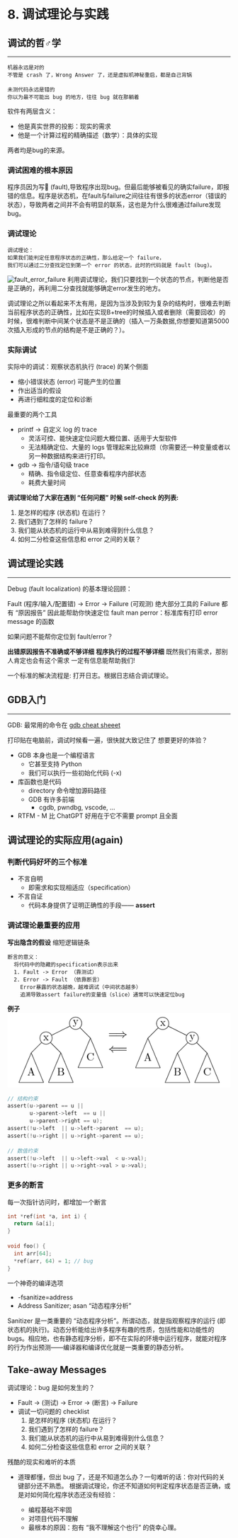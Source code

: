 # 8. 调试理论与实践

## 调试的哲♂学

------

``` text
机器永远是对的
不管是 crash 了，Wrong Answer 了，还是虚拟机神秘重启，都是自己背锅

未测代码永远是错的
你以为最不可能出 bug 的地方，往往 bug 就在那躺着
```

软件有两层含义：

* 他是真实世界的投影：现实的需求
* 他是一个计算过程的精确描述（数学）：具体的实现

两者均是bug的来源。

### 调试困难的根本原因

程序员因为写:shit: (fault),导致程序出现bug。但最后能够被看见的确实failure，即报错的信息。程序是状态机，在fault与failure之间往往有很多的状态error（错误的状态），导致两者之间并不会有明显的联系，这也是为什么很难通过failure发现bug。

### 调试理论

```text
调试理论：
如果我们能判定任意程序状态的正确性，那么给定一个 failure，
我们可以通过二分查找定位到第一个 error 的状态，此时的代码就是 fault (bug)。
```

![fault_error_failure](./img/lect5/image_01.png)
利用调试理论，我们只要找到一个状态的节点，判断他是否是正确的，再利用二分查找就能够确定error发生的地方。

调试理论之所以看起来不太有用，是因为当涉及到较为复杂的结构时，很难去判断当前程序状态的正确性，比如在实现B+tree的时候插入或者删除（需要回收）的时候，很难判断中间某个状态是不是正确的（插入一万条数据,你想要知道第5000次插入形成的节点的结构是不是正确的？）。

### 实际调试

实际中的调试：观察状态机执行 (trace) 的某个侧面

* 缩小错误状态 (error) 可能产生的位置
* 作出适当的假设
* 再进行细粒度的定位和诊断

最重要的两个工具

* printf → 自定义 log 的 trace
  * 灵活可控、能快速定位问题大概位置、适用于大型软件
  * 无法精确定位、大量的 logs 管理起来比较麻烦（你需要还一种变量或者以另一种数据结构来进行打印。
* gdb → 指令/语句级 trace
  * 精确、指令级定位、任意查看程序内部状态
  * 耗费大量时间

**调试理论给了大家在遇到 “任何问题” 时候 self-check 的列表:**

1. 是怎样的程序 (状态机) 在运行？
2. 我们遇到了怎样的 failure？
3. 我们能从状态机的运行中从易到难得到什么信息？
4. 如何二分检查这些信息和 error 之间的关联？

## 调试理论实践

------

Debug (fault localization) 的基本理论回顾：

Fault (程序/输入/配置错) → Error → Failure (可观测)
绝大部分工具的 Failure 都有 “原因报告”
因此能帮助你快速定位 fault
man perror：标准库有打印 error message 的函数

如果问题不能帮你定位到 fault/error？

**出错原因报告不准确或不够详细**
**程序执行的过程不够详细**
既然我们有需求，那别人肯定也会有这个需求 一定有信息能帮助我们!

一个标准的解决流程是: 打开日志。根据日志结合调试理论。

## GDB入门

------

GDB: 最常用的命令在 [gdb cheat sheeet](./res/lect8/gdb-cheat-sheet.pdf)

打印贴在电脑前，调试时候看一遍，很快就大致记住了
想要更好的体验？

* GDB 本身也是一个编程语言
  * 它甚至支持 Python
  * 我们可以执行一些初始化代码 (-x)
* 库函数也是代码
  * directory 命令增加源码路径
  * GDB 有许多前端
    * cgdb, pwndbg, vscode, ...
* RTFM - M 比 ChatGPT 好用在于它不需要 prompt 且全面

## 调试理论的实际应用(again)

### 判断代码好坏的三个标准

* 不言自明
  * 即需求和实现相适应（specification）
* 不言自证
  * 代码本身提供了证明正确性的手段—— **assert**

### 调试理论最重要的应用

**写出隐含的假设**
缩短逻辑链条

  ```text
  断言的意义：
    将代码中的隐藏的specification表示出来
    1. Fault -> Error （靠测试）
    2. Error -> Fault （依靠断言）
      Error暴露的状态越晚，越难调试（中间状态越多）
      追溯导致assert failure的变量值（slice）通常可以快速定位bug
  ```

**例子**
![rotatioon](./res/lect8/rotation.png)

```c
// 结构约束
assert(u->parent == u ||
       u->parent->left  == u ||
       u->parent->right == u);
assert(!u->left  || u->left->parent  == u);
assert(!u->right || u->right->parent == u);

// 数值约束
assert(!u->left  || u->left->val  < u->val);
assert(!u->right || u->right->val > u->val);
```

### 更多的断言

每一次指针访问时，都增加一个断言

```c
int *ref(int *a, int i) {
  return &a[i];
}

void foo() {
  int arr[64];
  *ref(arr, 64) = 1; // bug
}
```

一个神奇的编译选项

* -fsanitize=address
* Address Sanitizer; asan “动态程序分析”

Sanitizer 是一类重要的 “动态程序分析”。所谓动态，就是指观察程序的运行 (即状态机的执行)。动态分析能给出许多程序有趣的性质，包括性能和功能性的 bugs。相应地，也有静态程序分析，即不在实际的环境中运行程序，就能对程序的行为作出预测——编译器和编译优化就是一类重要的静态分析。

## Take-away Messages

调试理论：bug 是如何发生的？

* Fault → (测试) → Error → (断言) → Failure
* 调试一切问题的 checklist
  1. 是怎样的程序 (状态机) 在运行？
  2. 我们遇到了怎样的 failure？
  3. 我们能从状态机的运行中从易到难得到什么信息？
  4. 如何二分检查这些信息和 error 之间的关联？

残酷的现实和难听的本质

* 道理都懂，但出 bug 了，还是不知道怎么办？一句难听的话：你对代码的关键部分还不熟悉。 根据调试理论，你还不知道如何判定程序状态是否正确，或是对如何简化程序状态还没有经验：

  * 编程基础不牢固
  * 对项目代码不理解
  * 最根本的原因：抱有 “我不理解这个也行” 的侥幸心理。

